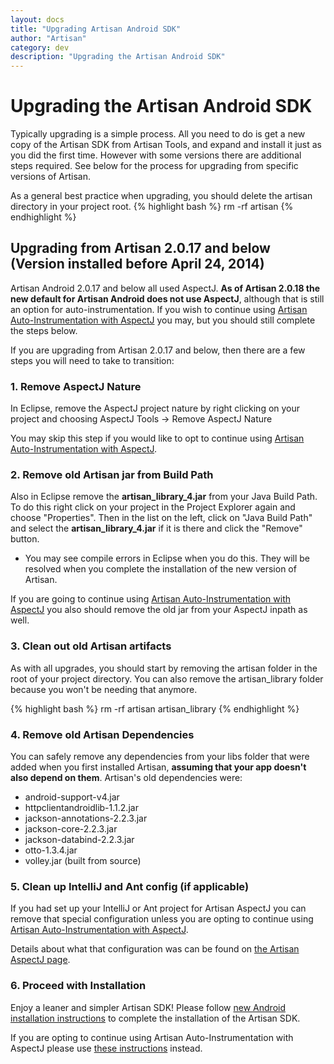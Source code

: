 ```yaml
---
layout: docs
title: "Upgrading Artisan Android SDK"
author: "Artisan"
category: dev
description: "Upgrading the Artisan Android SDK"
---
```


# Upgrading the Artisan Android SDK

Typically upgrading is a simple process. All you need to do is get a new copy of the Artisan SDK from Artisan Tools, and expand and install it just as you did the first time. However with some versions there are additional steps required. See below for the process for upgrading from specific versions of Artisan.

As a general best practice when upgrading, you should delete the artisan directory in your project root.
{% highlight bash %}
rm -rf artisan
{% endhighlight %}

## Upgrading from Artisan 2.0.17 and below (Version installed before April 24, 2014)

<div class="note note-important">
  <p>Artisan Android 2.0.17 and below all used AspectJ. <strong>As of Artisan 2.0.18 the new default for Artisan Android does not use AspectJ</strong>, although that is still an option for auto-instrumentation. If you wish to continue using <a href="/dev/android-aspectj/">Artisan Auto-Instrumentation with AspectJ</a> you may, but you should still complete the steps below.</p>
</div>

If you are upgrading from Artisan 2.0.17 and below, then there are a few steps you will need to take to transition:

### 1\. Remove AspectJ Nature

In Eclipse, remove the AspectJ project nature by right clicking on your project and choosing AspectJ Tools -> Remove AspectJ Nature

<div class="note note-hint">
  <p>You may skip this step if you would like to opt to continue using <a href="/dev/android-aspectj/">Artisan Auto-Instrumentation with AspectJ</a>.</p>
</div>

### 2\. Remove old Artisan jar from Build Path

Also in Eclipse remove the **artisan_library_4.jar** from your Java Build Path. To do this right click on your project in the Project Explorer again and choose \"Properties\". Then in the list on the left, click on \"Java Build Path\" and select the **artisan_library_4.jar** if it is there and click the \"Remove\" button.

* You may see compile errors in Eclipse when you do this. They will be resolved when you complete the installation of the new version of Artisan.

<div class="note note-hint">
  <p>If you are going to continue using <a href="/dev/android-aspectj/">Artisan Auto-Instrumentation with AspectJ</a> you also should remove the old jar from your AspectJ inpath as well.</p>
</div>

### 3\. Clean out old Artisan artifacts

As with all upgrades, you should start by removing the artisan folder in the root of your project directory. You can also remove the artisan_library folder because you won't be needing that anymore.

{% highlight bash %}
rm -rf artisan artisan_library
{% endhighlight %}

### 4\. Remove old Artisan Dependencies

You can safely remove any dependencies from your libs folder that were added when you first installed Artisan, <strong>assuming that your app doesn't also depend on them</strong>. Artisan's old dependencies were:

<ul>
    <li>android-support-v4.jar</li>
    <li>httpclientandroidlib-1.1.2.jar</li>
    <li>jackson-annotations-2.2.3.jar</li>
    <li>jackson-core-2.2.3.jar</li>
    <li>jackson-databind-2.2.3.jar</li>
    <li>otto-1.3.4.jar</li>
    <li>volley.jar (built from source)</li>
</ul>

### 5\. Clean up IntelliJ and Ant config (if applicable)

If you had set up your IntelliJ or Ant project for Artisan AspectJ you can remove that special configuration unless you are opting to continue using <a href="/dev/android-aspectj/">Artisan Auto-Instrumentation with AspectJ</a>.

Details about what that configuration was can be found on <a href="/dev/android-aspectj/">the Artisan AspectJ page</a>.

### 6\. Proceed with Installation

Enjoy a leaner and simpler Artisan SDK! Please follow <a href="/dev/quickstart-for-android/">new Android installation instructions</a> to complete the installation of the Artisan SDK.

<div class="note note-hint">
  <p>If you are opting to continue using Artisan Auto-Instrumentation with AspectJ please use <a href="/dev/android-aspectj/">these instructions</a> instead.</p>
</div>
